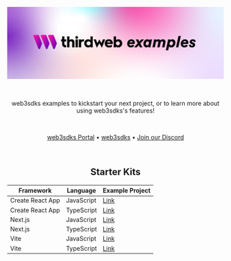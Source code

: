 <!-- Banner Image -->

![Web3sdks Examples Header](header-image.png)

<br />

  <p align="center">
    web3sdks examples to kickstart your next project, or to learn more about using web3sdks's features!
  </p>

<br />

<p align="center">
  <a href="https://docs.web3sdks.com/">web3sdks Portal</a> •
  <a href="https://github.com/orgs/web3sdks/repositories">web3sdks</a> •
  <a href="https://discord.com/invite/web3sdks">Join our Discord</a>
</p>

<br />

<div align='center' >

## Starter Kits

| Framework        | Language   | Example Project                                                                    |
| ---------------- | ---------- | ---------------------------------------------------------------------------------- |
| Create React App | JavaScript | [Link](https://github.com/web3sdks-template/cra-javascript-starter)  |
| Create React App | TypeScript | [Link](https://github.com/web3sdks-template/cra-typescript-starter)  |
| Next.js          | JavaScript | [Link](https://github.com/web3sdks-template/next-javascript-starter) |
| Next.js          | TypeScript | [Link](https://github.com/web3sdks-template/next-typescript-starter) |
| Vite             | JavaScript | [Link](https://github.com/web3sdks-template/vite-javascript-starter) |
| Vite             | TypeScript | [Link](https://github.com/web3sdks-template/vite-typescript-starter) |

</div>
